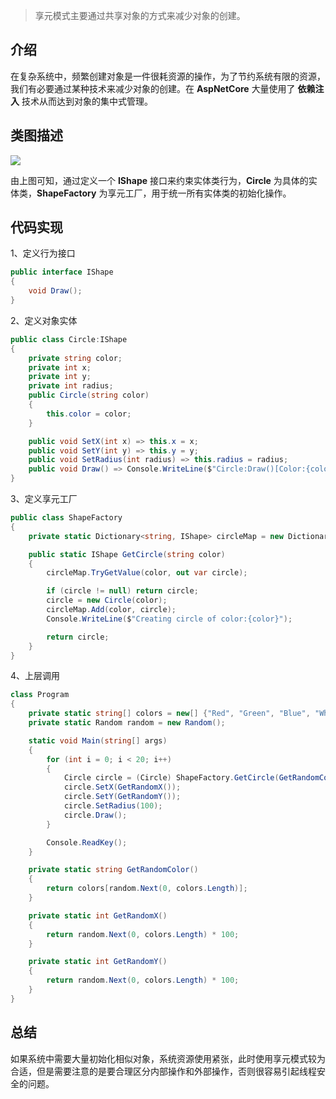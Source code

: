 ﻿> 享元模式主要通过共享对象的方式来减少对象的创建。

## 介绍

在复杂系统中，频繁创建对象是一件很耗资源的操作，为了节约系统有限的资源，我们有必要通过某种技术来减少对象的创建。在 **AspNetCore** 大量使用了 **依赖注入** 技术从而达到对象的集中式管理。

## 类图描述

![](https://img2018.cnblogs.com/blog/749711/201811/749711-20181125201311525-318165081.png)

由上图可知，通过定义一个 **IShape** 接口来约束实体类行为，**Circle** 为具体的实体类，**ShapeFactory** 为享元工厂，用于统一所有实体类的初始化操作。

## 代码实现

1、定义行为接口

```C#
public interface IShape
{
    void Draw();
}
```

2、定义对象实体

```C#
public class Circle:IShape
{
    private string color;
    private int x;
    private int y;
    private int radius;
    public Circle(string color)
    {
        this.color = color;
    }

    public void SetX(int x) => this.x = x;
    public void SetY(int y) => this.y = y;
    public void SetRadius(int radius) => this.radius = radius;
    public void Draw() => Console.WriteLine($"Circle:Draw()[Color:{color},x={x},y={y},radius:{radius}]");
}
```

3、定义享元工厂

```C#
public class ShapeFactory
{
    private static Dictionary<string, IShape> circleMap = new Dictionary<string, IShape>();

    public static IShape GetCircle(string color)
    {
        circleMap.TryGetValue(color, out var circle);

        if (circle != null) return circle;
        circle = new Circle(color);
        circleMap.Add(color, circle);
        Console.WriteLine($"Creating circle of color:{color}");

        return circle;
    }
}
```

4、上层调用

```C#
class Program
{
    private static string[] colors = new[] {"Red", "Green", "Blue", "White", "Black"};
    private static Random random = new Random();

    static void Main(string[] args)
    {
        for (int i = 0; i < 20; i++)
        {
            Circle circle = (Circle) ShapeFactory.GetCircle(GetRandomColor());
            circle.SetX(GetRandomX());
            circle.SetY(GetRandomY());
            circle.SetRadius(100);
            circle.Draw();
        }

        Console.ReadKey();
    }

    private static string GetRandomColor()
    {
        return colors[random.Next(0, colors.Length)];
    }

    private static int GetRandomX()
    {
        return random.Next(0, colors.Length) * 100;
    }

    private static int GetRandomY()
    {
        return random.Next(0, colors.Length) * 100;
    }
}
```

## 总结 

如果系统中需要大量初始化相似对象，系统资源使用紧张，此时使用享元模式较为合适，但是需要注意的是要合理区分内部操作和外部操作，否则很容易引起线程安全的问题。